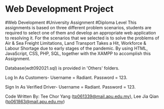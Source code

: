 # Web Development Project
#Web Development #University Assignment #Diploma Level
This assignments is based on three different problem scenarios, students are required to select one of them and develop an appropriate web application to resolving it. 
For the scenarios that we selected is to solve the problems of Air & Sea Freight Limitations, Land Transport Takes a Hit, Workforce & Labour Shortage due to early stages of the pandemic.
By using HTML, JavaScript, CSS, PHP, SQL, together with the XAMPP to accomplish this Assignment.

Database(wdt092021.sql) is provided in 'Others' folders.

Log In As Customers-
Username = Radiant.
Password = 123.

Sign In As Verified Driver-
Username = Radiant.
Password = 123.


Code Written By: Tee Chor Yang (tp061339@mail.apu.edu.my), Lee Jia Qian (tp061863@mail.apu.edu.my)
